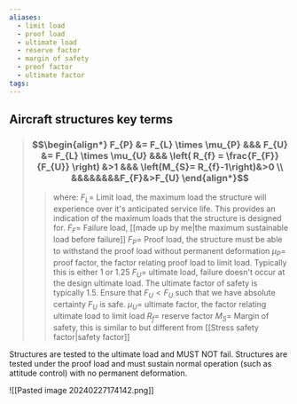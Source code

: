 ```yaml
---
aliases:
  - limit load
  - proof load
  - ultimate load
  - reserve factor
  - margin of safety
  - proof factor
  - ultimate factor
tags:
---
```


## Aircraft structures key terms


> ### $$\begin{align*} F_{P}  &= F_{L} \times \mu_{P} &&& F_{U} &= F_{L} \times \mu_{U} &&&  \left( R_{f} = \frac{F_{F}}{F_{U}} \right) &>1 &&& \left(M_{S}= R_{f}-1\right)&>0  \\ &&&&&&&&F_{F}&>F_{U} \end{align*}$$
>> where:
>> $F_{L}=$ Limit load, the maximum load the structure will experience over it's anticipated service life. This provides an indication of the maximum loads that the structure is designed for.
>> $F_{F}=$ Failure load, [[made up by me|the maximum sustainable load before failure]]
>> $F_{P}=$ Proof load, the structure must be able to withstand the proof load without permanent deformation
>> $\mu_{P}=$ proof factor, the factor relating proof load to limit load. Typically this is either 1 or 1.25
>> $F_{U}=$ ultimate load, failure doesn't occur at the design ultimate load. The ultimate factor of safety is typically 1.5. Ensure that $F_{U}<F_{U}$ such that we have absolute certainty $F_{U}$ is safe.
>> $\mu_{U}=$ ultimate factor,  the factor relating ultimate load to limit load
>> $R_{f}=$ reserve factor
>> $M_{S}=$ Margin of safety, this is similar to but different from [[Stress safety factor|safety factor]]

Structures are tested to the ultimate load and MUST NOT fail. Structures are tested under the proof load and must sustain normal operation (such as attitude control) with no permanent deformation.

![[Pasted image 20240227174142.png]]
